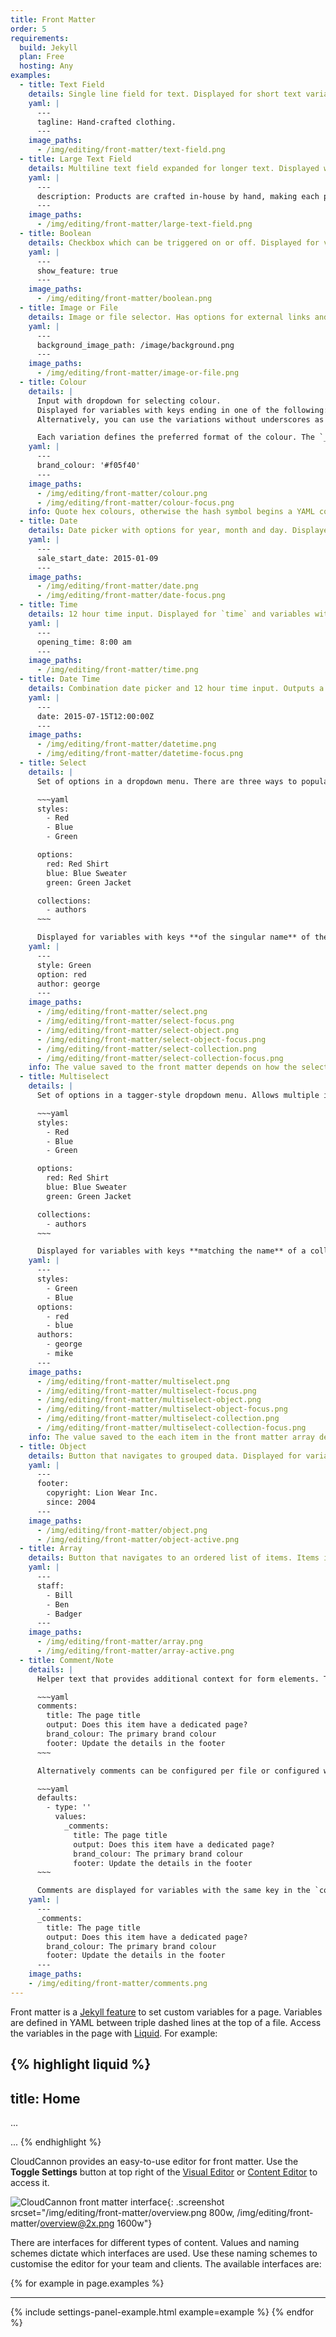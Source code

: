 ```yaml
---
title: Front Matter
order: 5
requirements:
  build: Jekyll
  plan: Free
  hosting: Any
examples:
  - title: Text Field
    details: Single line field for text. Displayed for short text variables.
    yaml: |
      ---
      tagline: Hand-crafted clothing.
      ---
    image_paths:
      - /img/editing/front-matter/text-field.png
  - title: Large Text Field
    details: Multiline text field expanded for longer text. Displayed when there is too much text for a text field, and for the `description` key.
    yaml: |
      ---
      description: Products are crafted in-house by hand, making each piece a labour of love and an exercise in craftsmanship.
      ---
    image_paths:
      - /img/editing/front-matter/large-text-field.png
  - title: Boolean
    details: Checkbox which can be triggered on or off. Displayed for variables with values set to **true** or **false**.
    yaml: |
      ---
      show_feature: true
      ---
    image_paths:
      - /img/editing/front-matter/boolean.png
  - title: Image or File
    details: Image or file selector. Has options for external links and uploading new files. Displayed for variables with keys ending in `_path`.
    yaml: |
      ---
      background_image_path: /image/background.png
      ---
    image_paths:
      - /img/editing/front-matter/image-or-file.png
  - title: Colour
    details: |
      Input with dropdown for selecting colour.
      Displayed for variables with keys ending in one of the following: `_colour`, `_color`, `_rgb`, `_hex`, `_hsv` or `_hsl`.
      Alternatively, you can use the variations without underscores as keys (i.e. `rgb` or `colour`).

      Each variation defines the preferred format of the colour. The `_colour` and `_color` variations default to hex.
    yaml: |
      ---
      brand_colour: '#f05f40'
      ---
    image_paths:
      - /img/editing/front-matter/colour.png
      - /img/editing/front-matter/colour-focus.png
    info: Quote hex colours, otherwise the hash symbol begins a YAML comment.
  - title: Date
    details: Date picker with options for year, month and day. Displayed for variables with date values or keys ending in `_date`.
    yaml: |
      ---
      sale_start_date: 2015-01-09
      ---
    image_paths:
      - /img/editing/front-matter/date.png
      - /img/editing/front-matter/date-focus.png
  - title: Time
    details: 12 hour time input. Displayed for `time` and variables with keys ending in `_time`.
    yaml: |
      ---
      opening_time: 8:00 am
      ---
    image_paths:
      - /img/editing/front-matter/time.png
  - title: Date Time
    details: Combination date picker and 12 hour time input. Outputs a ISO 8601 date. Displayed for `date`, `datetime` and variables with keys ending in `_at` or `_datetime`.
    yaml: |
      ---
      date: 2015-07-15T12:00:00Z
      ---
    image_paths:
      - /img/editing/front-matter/datetime.png
      - /img/editing/front-matter/datetime-focus.png
  - title: Select
    details: |
      Set of options in a dropdown menu. There are three ways to populate the options, from an array or object in `_config.yml`, or with [Collection](/editing/collections/) items:

      ~~~yaml
      styles:
        - Red
        - Blue
        - Green

      options:
        red: Red Shirt
        blue: Blue Sweater
        green: Green Jacket

      collections:
        - authors
      ~~~

      Displayed for variables with keys **of the singular name** of the collection, array or object set in `_config.yml`.
    yaml: |
      ---
      style: Green
      option: red
      author: george
      ---
    image_paths:
      - /img/editing/front-matter/select.png
      - /img/editing/front-matter/select-focus.png
      - /img/editing/front-matter/select-object.png
      - /img/editing/front-matter/select-object-focus.png
      - /img/editing/front-matter/select-collection.png
      - /img/editing/front-matter/select-collection-focus.png
    info: The value saved to the front matter depends on how the select is populated. Array items are saved as the value, keys are saved for objects and collection items are saved by filename.
  - title: Multiselect
    details: |
      Set of options in a tagger-style dropdown menu. Allows multiple items to be selected. There are three ways to populate the options, from an array or object in `_config.yml`, or with [Collection](/editing/collections/) items:

      ~~~yaml
      styles:
        - Red
        - Blue
        - Green

      options:
        red: Red Shirt
        blue: Blue Sweater
        green: Green Jacket

      collections:
        - authors
      ~~~

      Displayed for variables with keys **matching the name** of a collection or array set in `_config.yml`.
    yaml: |
      ---
      styles:
        - Green
        - Blue
      options:
        - red
        - blue
      authors:
        - george
        - mike
      ---
    image_paths:
      - /img/editing/front-matter/multiselect.png
      - /img/editing/front-matter/multiselect-focus.png
      - /img/editing/front-matter/multiselect-object.png
      - /img/editing/front-matter/multiselect-object-focus.png
      - /img/editing/front-matter/multiselect-collection.png
      - /img/editing/front-matter/multiselect-collection-focus.png
    info: The value saved to the each item in the front matter array depends on how the select is populated. Array items are saved as the value, keys are saved for objects and collection items are saved by filename.
  - title: Object
    details: Button that navigates to grouped data. Displayed for variables with an object as the value.
    yaml: |
      ---
      footer:
        copyright: Lion Wear Inc.
        since: 2004
      ---
    image_paths:
      - /img/editing/front-matter/object.png
      - /img/editing/front-matter/object-active.png
  - title: Array
    details: Button that navigates to an ordered list of items. Items in the array can be added, reordered and deleted. Displayed for variables with an array as the value.
    yaml: |
      ---
      staff:
        - Bill
        - Ben
        - Badger
      ---
    image_paths:
      - /img/editing/front-matter/array.png
      - /img/editing/front-matter/array-active.png
  - title: Comment/Note
    details: |
      Helper text that provides additional context for form elements. This is configured in `_config.yml` with a `comments` object:

      ~~~yaml
      comments:
        title: The page title
        output: Does this item have a dedicated page?
        brand_colour: The primary brand colour
        footer: Update the details in the footer
      ~~~

      Alternatively comments can be configured per file or configured with Jekyll defaults:

      ~~~yaml
      defaults:
        - type: ''
          values:
            _comments:
              title: The page title
              output: Does this item have a dedicated page?
              brand_colour: The primary brand colour
              footer: Update the details in the footer
      ~~~

      Comments are displayed for variables with the same key in the `comments` object.
    yaml: |
      ---
      _comments:
        title: The page title
        output: Does this item have a dedicated page?
        brand_colour: The primary brand colour
        footer: Update the details in the footer
      ---
    image_paths:
    - /img/editing/front-matter/comments.png
---
```


Front matter is a [Jekyll feature](http://jekyllrb.com/docs/frontmatter/) to set custom variables for a page.
Variables are defined in YAML between triple dashed lines at the top of a file.
Access the variables in the page with [Liquid](https://github.com/Shopify/liquid/wiki/Liquid-for-Designers). For example:

{% highlight liquid %}
---
title: Home
---
...
<title>{% raw %}{{ page.title }}{% endraw %} - Lion Wear</title>
...
{% endhighlight %}

CloudCannon provides an easy-to-use editor for front matter. Use the **Toggle Settings** button at top right of the [Visual Editor](/editing/visual-editor/) or [Content Editor](/editing/content-editor/) to access it.

![CloudCannon front matter interface](/img/editing/front-matter/overview.png){: .screenshot srcset="/img/editing/front-matter/overview.png 800w, /img/editing/front-matter/overview@2x.png 1600w"}

There are interfaces for different types of content. Values and naming schemes dictate which interfaces are used.
Use these naming schemes to customise the editor for your team and clients. The available interfaces are:

{% for example in page.examples %}
***
{% include settings-panel-example.html example=example %}
{% endfor %}
